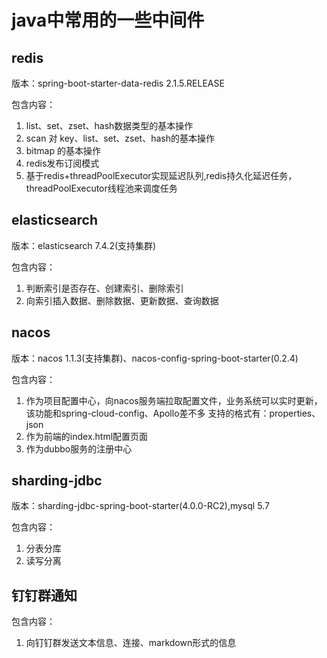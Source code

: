 # java中常用的一些中间件

## redis
版本：spring-boot-starter-data-redis 2.1.5.RELEASE

包含内容：
   1. list、set、zset、hash数据类型的基本操作
   2. scan 对 key、list、set、zset、hash的基本操作
   3. bitmap 的基本操作
   4. redis发布订阅模式
   5. 基于redis+threadPoolExecutor实现延迟队列,redis持久化延迟任务，threadPoolExecutor线程池来调度任务

## elasticsearch
版本：elasticsearch 7.4.2(支持集群)

包含内容：
   1. 判断索引是否存在、创建索引、删除索引
   2. 向索引插入数据、删除数据、更新数据、查询数据
   
## nacos
版本：nacos 1.1.3(支持集群)、nacos-config-spring-boot-starter(0.2.4)

包含内容：
   1. 作为项目配置中心，向nacos服务端拉取配置文件，业务系统可以实时更新，该功能和spring-cloud-config、Apollo差不多
       支持的格式有：properties、json
   2. 作为前端的index.html配置页面
   3. 作为dubbo服务的注册中心
 
## sharding-jdbc
版本：sharding-jdbc-spring-boot-starter(4.0.0-RC2),mysql 5.7

包含内容：
   1. 分表分库
   2. 读写分离
## 钉钉群通知
包含内容：
   1. 向钉钉群发送文本信息、连接、markdown形式的信息